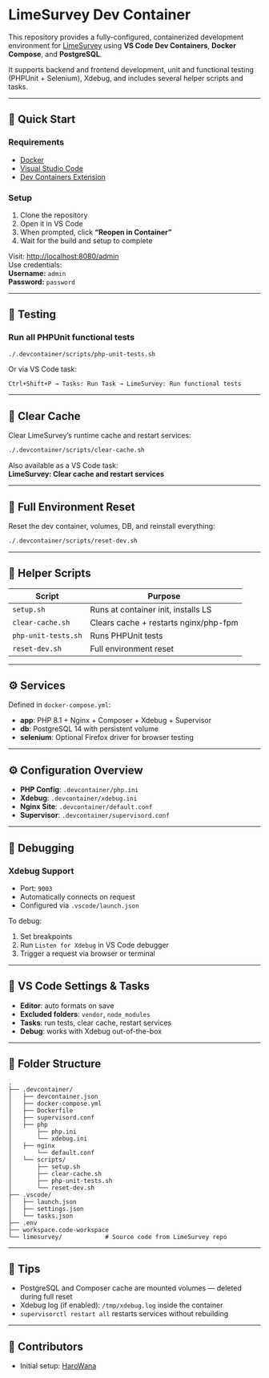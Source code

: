 # LimeSurvey Dev Container

This repository provides a fully-configured, containerized development environment for [LimeSurvey](https://github.com/LimeSurvey/LimeSurvey) using **VS Code Dev Containers**, **Docker Compose**, and **PostgreSQL**.

It supports backend and frontend development, unit and functional testing (PHPUnit + Selenium), Xdebug, and includes several helper scripts and tasks.

---

## 🚀 Quick Start

### Requirements

- [Docker](https://docs.docker.com/get-docker/)
- [Visual Studio Code](https://code.visualstudio.com/)
- [Dev Containers Extension](https://marketplace.visualstudio.com/items?itemName=ms-vscode-remote.remote-containers)

### Setup

1. Clone the repository
2. Open it in VS Code
3. When prompted, click **“Reopen in Container”**
4. Wait for the build and setup to complete

Visit: [http://localhost:8080/admin](http://localhost:8080/admin)  
Use credentials:  
**Username:** `admin`  
**Password:** `password`

---

## 🧪 Testing

### Run all PHPUnit functional tests

```bash
./.devcontainer/scripts/php-unit-tests.sh
```

Or via VS Code task:

```
Ctrl+Shift+P → Tasks: Run Task → LimeSurvey: Run functional tests
```

---

## 🧼 Clear Cache

Clear LimeSurvey’s runtime cache and restart services:

```bash
./.devcontainer/scripts/clear-cache.sh
```

Also available as a VS Code task:  
**LimeSurvey: Clear cache and restart services**

---

## 🔄 Full Environment Reset

Reset the dev container, volumes, DB, and reinstall everything:

```bash
./.devcontainer/scripts/reset-dev.sh
```

---

## 🧰 Helper Scripts

| Script                   | Purpose                                  |
|--------------------------|------------------------------------------|
| `setup.sh`               | Runs at container init, installs LS      |
| `clear-cache.sh`         | Clears cache + restarts nginx/php-fpm    |
| `php-unit-tests.sh`      | Runs PHPUnit tests                       |
| `reset-dev.sh`           | Full environment reset                   |

---

## ⚙️ Services

Defined in `docker-compose.yml`:

- **app**: PHP 8.1 + Nginx + Composer + Xdebug + Supervisor
- **db**: PostgreSQL 14 with persistent volume
- **selenium**: Optional Firefox driver for browser testing

---

## ⚙️ Configuration Overview

- **PHP Config**: `.devcontainer/php.ini`
- **Xdebug**: `.devcontainer/xdebug.ini`
- **Nginx Site**: `.devcontainer/default.conf`
- **Supervisor**: `.devcontainer/supervisord.conf`

---

## 🐞 Debugging

### Xdebug Support

- Port: `9003`
- Automatically connects on request
- Configured via `.vscode/launch.json`

To debug:

1. Set breakpoints
2. Run `Listen for Xdebug` in VS Code debugger
3. Trigger a request via browser or terminal

---

## 🧠 VS Code Settings & Tasks

- **Editor**: auto formats on save
- **Excluded folders**: `vendor`, `node_modules`
- **Tasks**: run tests, clear cache, restart services
- **Debug**: works with Xdebug out-of-the-box

---

## 📁 Folder Structure

```
.
├── .devcontainer/
│   ├── devcontainer.json
│   ├── docker-compose.yml
│   ├── Dockerfile
│   ├── supervisord.conf
│   ├── php
│       ├── php.ini
│       └── xdebug.ini
│   ├── nginx
│       └── default.conf
│   └── scripts/
│       ├── setup.sh
│       ├── clear-cache.sh
│       ├── php-unit-tests.sh
│       └── reset-dev.sh
├── .vscode/
│   ├── launch.json
│   ├── settings.json
│   └── tasks.json
├── .env
├── workspace.code-workspace
└── limesurvey/            # Source code from LimeSurvey repo
```

---

## 🧹 Tips

- PostgreSQL and Composer cache are mounted volumes — deleted during full reset
- Xdebug log (if enabled): `/tmp/xdebug.log` inside the container
- `supervisorctl restart all` restarts services without rebuilding

---

## 🙌 Contributors

- Initial setup: [HaroWana](https://github.com/HaroWana)

